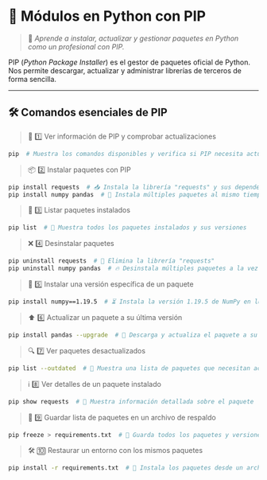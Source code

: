 # 🐍 Módulos en Python con PIP  

> 🚀 *Aprende a instalar, actualizar y gestionar paquetes en Python como un profesional con PIP.*  

PIP (*Python Package Installer*) es el gestor de paquetes oficial de Python. Nos permite descargar, actualizar y administrar librerías de terceros de forma sencilla.

--- 

## 🛠️ Comandos esenciales de PIP  


>📌 1️⃣ Ver información de PIP y comprobar actualizaciones
```bash
pip  # Muestra los comandos disponibles y verifica si PIP necesita actualizarse

```
> 📦 2️⃣ Instalar paquetes con PIP
```bash
pip install requests  # 📥 Instala la librería "requests" y sus dependencias
pip install numpy pandas  # 🔄 Instala múltiples paquetes al mismo tiempo
```
> 📜 3️⃣ Listar paquetes instalados
```bash
pip list  # 📃 Muestra todos los paquetes instalados y sus versiones
```
> ❌ 4️⃣ Desinstalar paquetes
```bash
pip uninstall requests  # 🚮 Elimina la librería "requests"
pip uninstall numpy pandas  # 🔥 Desinstala múltiples paquetes a la vez
```
> 🎯 5️⃣ Instalar una versión específica de un paquete
```bash
pip install numpy==1.19.5  # ⏳ Instala la versión 1.19.5 de NumPy en lugar de la última
```
> ⬆️ 6️⃣ Actualizar un paquete a su última versión
```bash
pip install pandas --upgrade  # 📡 Descarga y actualiza el paquete a su versión más reciente
```
> 🔍 7️⃣ Ver paquetes desactualizados
```bash
pip list --outdated  # 📢 Muestra una lista de paquetes que necesitan actualización
```
> ℹ️ 8️⃣ Ver detalles de un paquete instalado
```bash
pip show requests  # 🔎 Muestra información detallada sobre el paquete
```
> 📄 9️⃣ Guardar lista de paquetes en un archivo de respaldo
```bash
pip freeze > requirements.txt  # 📂 Guarda todos los paquetes y versiones en un archivo .txt
```
> 🛠️ 🔟 Restaurar un entorno con los mismos paquetes
```bash
pip install -r requirements.txt  # 📌 Instala los paquetes desde un archivo de requerimientos
